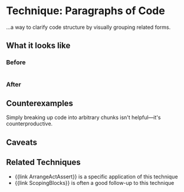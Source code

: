 # Technique: Paragraphs of Code

<div class="summary-block">

...a way to clarify code structure by visually grouping related forms.

</div>

## What it looks like

### Before

```

```

### After

## Counterexamples

Simply breaking up code into arbitrary chunks isn't helpful—it's counterproductive.

## Caveats

## Related Techniques

- {{link ArrangeActAssert}} is a specific application of this technique
- {{link ScopingBlocks}} is often a good follow-up to this technique